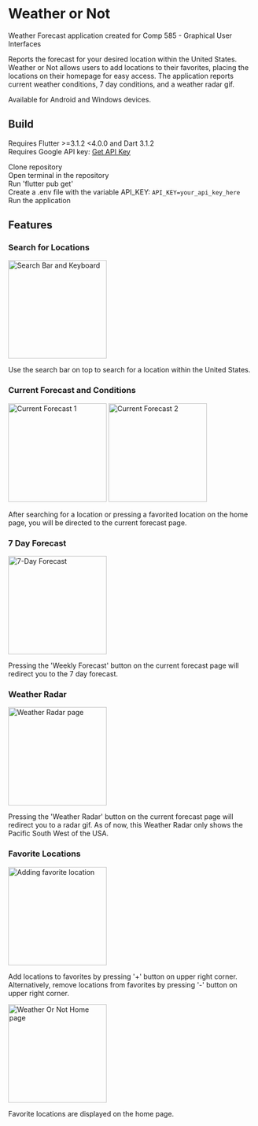# Weather or Not


Weather Forecast application created for Comp 585 - Graphical User Interfaces  


Reports the forecast for  your desired location within the United States. Weather or Not allows users to add locations to their favorites, placing the locations on their homepage for easy access. The application reports current weather conditions, 7 day conditions, and a weather radar gif.

Available for Android and Windows devices.
## Build

Requires Flutter >=3.1.2 <4.0.0 and Dart 3.1.2  
Requires Google API key: [Get API Key](https://developers.google.com/maps/documentation/geocoding/get-api-key)

Clone repository  
Open terminal in the repository  
Run 'flutter pub get'  
Create a .env file with the variable API_KEY: `API_KEY=your_api_key_here`  
Run the application  
## Features
### Search for Locations
<img src="https://github.com/MeowSalsa/Comp585/assets/100064587/a9921263-8c94-4bdc-8878-add06c239c0f" width="200" alt="Search Bar and Keyboard">  


Use the search bar on top to search for a location within the United States.

### Current Forecast and Conditions
<img src="https://github.com/MeowSalsa/Comp585/assets/100064587/7137a120-975d-46b4-af9d-8c5e8a482541" width="200" alt="Current Forecast 1">  


<img src="https://github.com/MeowSalsa/Comp585/assets/100064587/a8225970-827f-42c8-bf34-9fa014166065" width="200" alt="Current Forecast 2">  

After searching for a location or pressing a favorited location on the home page, you will be directed to the current forecast page.


### 7 Day Forecast
<img src="https://github.com/MeowSalsa/Comp585/assets/100064587/b3a5a492-d9b4-46f3-a156-7b2787b3345c" width="200" alt="7-Day Forecast">  


Pressing the 'Weekly Forecast' button on the current forecast page will redirect you to the 7 day forecast.
### Weather Radar
<img src="https://github.com/MeowSalsa/Comp585/assets/100064587/951cf598-9dd2-442b-8ec2-1637e296f53d" width="200" alt="Weather Radar page">  


Pressing the 'Weather Radar' button on the current forecast page will redirect you to a radar gif. As of now, this Weather Radar only shows the Pacific South West of the USA.
### Favorite Locations
<img src="https://github.com/MeowSalsa/Comp585/assets/100064587/0c5bf954-565b-4ff2-9544-bcbf211243a6" width="200" alt="Adding favorite location">  

Add locations to favorites by pressing '+' button on upper right corner. Alternatively, remove locations from favorites by pressing '-' button on upper right corner.


<img src="https://github.com/MeowSalsa/Comp585/assets/100064587/f10d901b-4ff6-46c7-8cb8-01355710557b" width="200" alt="Weather Or Not Home page">  


Favorite locations are displayed on the home page.

